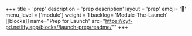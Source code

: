 +++
title = 'prep'
description = 'prep description'
layout = 'prep'
emoji= '📝'
menu_level = ['module']
weight = 1
backlog= 'Module-The-Launch'
[[blocks]]
name="Prep for Launch"
src="https://cyf-pd.netlify.app/blocks//launch-prep/readme/""
+++
